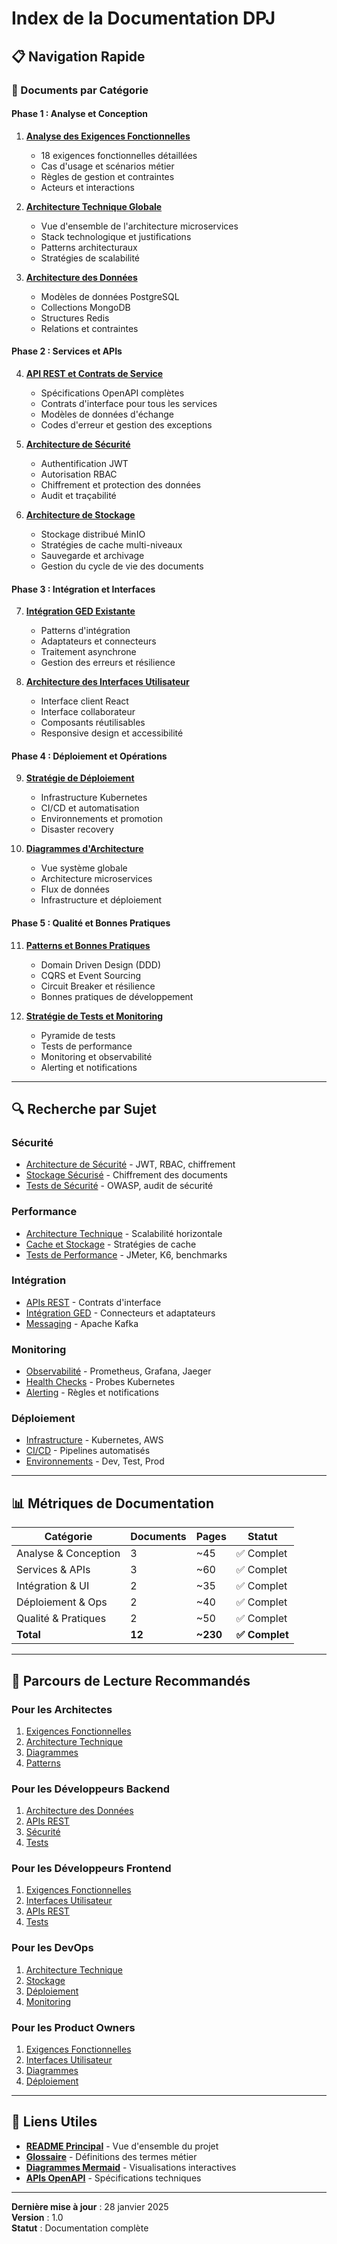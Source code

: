 # Index de la Documentation DPJ

## 📋 Navigation Rapide

### 🎯 Documents par Catégorie

#### **Phase 1 : Analyse et Conception**
1. **[Analyse des Exigences Fonctionnelles](01-analyse-exigences-fonctionnelles.md)**
   - 18 exigences fonctionnelles détaillées
   - Cas d'usage et scénarios métier
   - Règles de gestion et contraintes
   - Acteurs et interactions

2. **[Architecture Technique Globale](02-architecture-technique-globale.md)**
   - Vue d'ensemble de l'architecture microservices
   - Stack technologique et justifications
   - Patterns architecturaux
   - Stratégies de scalabilité

3. **[Architecture des Données](03-architecture-donnees-modeles.md)**
   - Modèles de données PostgreSQL
   - Collections MongoDB
   - Structures Redis
   - Relations et contraintes

#### **Phase 2 : Services et APIs**
4. **[API REST et Contrats de Service](04-api-rest-contrats-service.md)**
   - Spécifications OpenAPI complètes
   - Contrats d'interface pour tous les services
   - Modèles de données d'échange
   - Codes d'erreur et gestion des exceptions

5. **[Architecture de Sécurité](05-architecture-securite-authentification.md)**
   - Authentification JWT
   - Autorisation RBAC
   - Chiffrement et protection des données
   - Audit et traçabilité

6. **[Architecture de Stockage](06-architecture-stockage-documents.md)**
   - Stockage distribué MinIO
   - Stratégies de cache multi-niveaux
   - Sauvegarde et archivage
   - Gestion du cycle de vie des documents

#### **Phase 3 : Intégration et Interfaces**
7. **[Intégration GED Existante](07-integration-ged-existante.md)**
   - Patterns d'intégration
   - Adaptateurs et connecteurs
   - Traitement asynchrone
   - Gestion des erreurs et résilience

8. **[Architecture des Interfaces Utilisateur](08-architecture-interfaces-utilisateur.md)**
   - Interface client React
   - Interface collaborateur
   - Composants réutilisables
   - Responsive design et accessibilité

#### **Phase 4 : Déploiement et Opérations**
9. **[Stratégie de Déploiement](09-strategie-deploiement-infrastructure.md)**
   - Infrastructure Kubernetes
   - CI/CD et automatisation
   - Environnements et promotion
   - Disaster recovery

10. **[Diagrammes d'Architecture](10-diagrammes-architecture.md)**
    - Vue système globale
    - Architecture microservices
    - Flux de données
    - Infrastructure et déploiement

#### **Phase 5 : Qualité et Bonnes Pratiques**
11. **[Patterns et Bonnes Pratiques](11-patterns-bonnes-pratiques.md)**
    - Domain Driven Design (DDD)
    - CQRS et Event Sourcing
    - Circuit Breaker et résilience
    - Bonnes pratiques de développement

12. **[Stratégie de Tests et Monitoring](12-strategie-tests-monitoring.md)**
    - Pyramide de tests
    - Tests de performance
    - Monitoring et observabilité
    - Alerting et notifications

---

## 🔍 Recherche par Sujet

### **Sécurité**
- [Architecture de Sécurité](05-architecture-securite-authentification.md) - JWT, RBAC, chiffrement
- [Stockage Sécurisé](06-architecture-stockage-documents.md) - Chiffrement des documents
- [Tests de Sécurité](12-strategie-tests-monitoring.md) - OWASP, audit de sécurité

### **Performance**
- [Architecture Technique](02-architecture-technique-globale.md) - Scalabilité horizontale
- [Cache et Stockage](06-architecture-stockage-documents.md) - Stratégies de cache
- [Tests de Performance](12-strategie-tests-monitoring.md) - JMeter, K6, benchmarks

### **Intégration**
- [APIs REST](04-api-rest-contrats-service.md) - Contrats d'interface
- [Intégration GED](07-integration-ged-existante.md) - Connecteurs et adaptateurs
- [Messaging](02-architecture-technique-globale.md) - Apache Kafka

### **Monitoring**
- [Observabilité](12-strategie-tests-monitoring.md) - Prometheus, Grafana, Jaeger
- [Health Checks](12-strategie-tests-monitoring.md) - Probes Kubernetes
- [Alerting](12-strategie-tests-monitoring.md) - Règles et notifications

### **Déploiement**
- [Infrastructure](09-strategie-deploiement-infrastructure.md) - Kubernetes, AWS
- [CI/CD](09-strategie-deploiement-infrastructure.md) - Pipelines automatisés
- [Environnements](09-strategie-deploiement-infrastructure.md) - Dev, Test, Prod

---

## 📊 Métriques de Documentation

| Catégorie | Documents | Pages | Statut |
|-----------|-----------|-------|--------|
| Analyse & Conception | 3 | ~45 | ✅ Complet |
| Services & APIs | 3 | ~60 | ✅ Complet |
| Intégration & UI | 2 | ~35 | ✅ Complet |
| Déploiement & Ops | 2 | ~40 | ✅ Complet |
| Qualité & Pratiques | 2 | ~50 | ✅ Complet |
| **Total** | **12** | **~230** | **✅ Complet** |

---

## 🎯 Parcours de Lecture Recommandés

### **Pour les Architectes**
1. [Exigences Fonctionnelles](01-analyse-exigences-fonctionnelles.md)
2. [Architecture Technique](02-architecture-technique-globale.md)
3. [Diagrammes](10-diagrammes-architecture.md)
4. [Patterns](11-patterns-bonnes-pratiques.md)

### **Pour les Développeurs Backend**
1. [Architecture des Données](03-architecture-donnees-modeles.md)
2. [APIs REST](04-api-rest-contrats-service.md)
3. [Sécurité](05-architecture-securite-authentification.md)
4. [Tests](12-strategie-tests-monitoring.md)

### **Pour les Développeurs Frontend**
1. [Exigences Fonctionnelles](01-analyse-exigences-fonctionnelles.md)
2. [Interfaces Utilisateur](08-architecture-interfaces-utilisateur.md)
3. [APIs REST](04-api-rest-contrats-service.md)
4. [Tests](12-strategie-tests-monitoring.md)

### **Pour les DevOps**
1. [Architecture Technique](02-architecture-technique-globale.md)
2. [Stockage](06-architecture-stockage-documents.md)
3. [Déploiement](09-strategie-deploiement-infrastructure.md)
4. [Monitoring](12-strategie-tests-monitoring.md)

### **Pour les Product Owners**
1. [Exigences Fonctionnelles](01-analyse-exigences-fonctionnelles.md)
2. [Interfaces Utilisateur](08-architecture-interfaces-utilisateur.md)
3. [Diagrammes](10-diagrammes-architecture.md)
4. [Déploiement](09-strategie-deploiement-infrastructure.md)

---

## 🔗 Liens Utiles

- **[README Principal](README.md)** - Vue d'ensemble du projet
- **[Glossaire](01-analyse-exigences-fonctionnelles.md#glossaire)** - Définitions des termes métier
- **[Diagrammes Mermaid](10-diagrammes-architecture.md)** - Visualisations interactives
- **[APIs OpenAPI](04-api-rest-contrats-service.md)** - Spécifications techniques

---

**Dernière mise à jour** : 28 janvier 2025  
**Version** : 1.0  
**Statut** : Documentation complète